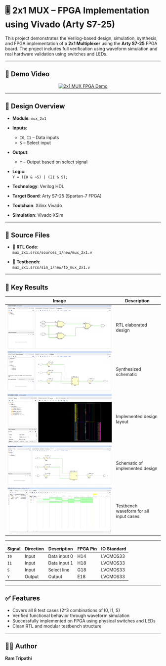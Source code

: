 # 🎚️ 2x1 MUX – FPGA Implementation using Vivado (Arty S7-25)

This project demonstrates the Verilog-based design, simulation, synthesis, and FPGA implementation of a **2x1 Multiplexer** using the **Arty S7-25** FPGA board. The project includes full verification using waveform simulation and real hardware validation using switches and LEDs.

---

## 🎥 Demo Video

<p align="center">
  <a href="https://youtu.be/yPEGlB2S04M" target="_blank">
    <img src="https://img.youtube.com/vi/yPEGlB2S04M/0.jpg" alt="2x1 MUX FPGA Demo" width="600"/>
  </a>
</p>

---

## 📐 Design Overview

- **Module**: `mux_2x1`
- **Inputs**:
  - `I0`, `I1` – Data inputs
  - `S` – Select input
- **Output**:
  - `Y` – Output based on select signal

- **Logic**:  
  `Y = (I0 & ~S) | (I1 & S);`

- **Technology**: Verilog HDL  
- **Target Board**: Arty S7-25 (Spartan-7 FPGA)  
- **Toolchain**: Xilinx Vivado  
- **Simulation**: Vivado XSim

---

## 📁 Source Files

- 🔸 **RTL Code**:  
  `mux_2x1.srcs/sources_1/new/mux_2x1.v`

- 🔸 **Testbench**:  
  `mux_2x1.srcs/sim_1/new/tb_mux_2x1.v`

---

## 🧪 Key Results

| Image | Description |
|-------|-------------|
| ![RTL](Elaborated_design_2x1_mux.png) | RTL elaborated design |
| ![Synthesis](synthesized_schematic_mux_2x1.png) | Synthesized schematic |
| ![Implementation](Implemented_design_mux_2x1.png) | Implemented design layout |
| ![Implementation Schematic](scehmatic_implemented_design_mux_2x1.png) | Schematic of implemented design |
| ![Simulation](mux2x1_testbench_simulation_waveform.png) | Testbench waveform for all input cases |

---
| Signal | Direction | Description  | FPGA Pin | IO Standard |
| ------ | --------- | ------------ | -------- | ----------- |
| `I0`   | Input     | Data input 0 | H14      | LVCMOS33    |
| `I1`   | Input     | Data input 1 | H18      | LVCMOS33    |
| `S`    | Input     | Select line  | G18      | LVCMOS33    |
| `Y`    | Output    | Output       | E18      | LVCMOS33    |

---

## ✅ Features

- Covers all 8 test cases (2^3 combinations of I0, I1, S)
- Verified functional behavior through waveform simulation
- Successfully implemented on FPGA using physical switches and LEDs
- Clean RTL and modular testbench structure

---

## 👨‍💻 Author

**Ram Tripathi**  


